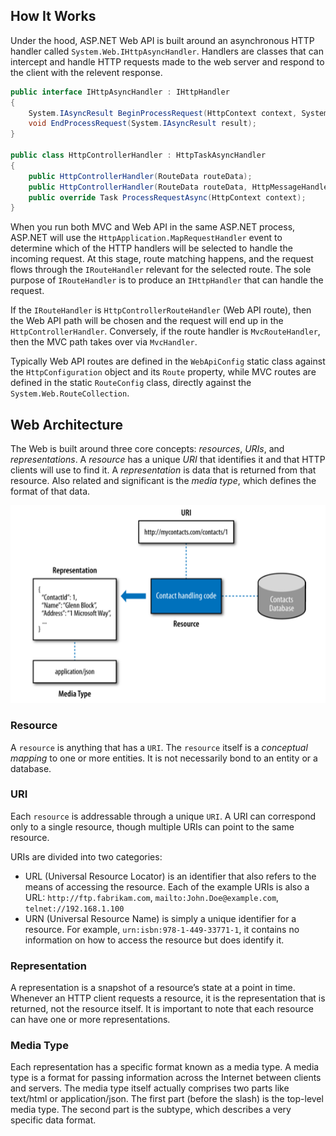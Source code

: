 ## How It Works

Under the hood, ASP.NET Web API is built around an asynchronous HTTP handler called `System.Web.IHttpAsyncHandler`. Handlers are classes that can intercept and handle HTTP requests made to the web server and respond to the client with the relevent response. 

```csharp
public interface IHttpAsyncHandler : IHttpHandler 
{ 
	System.IAsyncResult BeginProcessRequest(HttpContext context, System.AsyncCallback cb, object extraData); 
	void EndProcessRequest(System.IAsyncResult result); 
}

public class HttpControllerHandler : HttpTaskAsyncHandler 
{ 
	public HttpControllerHandler(RouteData routeData); 
	public HttpControllerHandler(RouteData routeData, HttpMessageHandler handler);
	public override Task ProcessRequestAsync(HttpContext context);
}
``` 

When you run both MVC and Web API in the same ASP.NET process, ASP.NET will use the `HttpApplication.MapRequestHandler` event to determine which of the HTTP handlers will be selected to handle the incoming request. At this stage, route matching happens, and the request flows through the `IRouteHandler` relevant for the selected route. The sole purpose of `IRouteHandler` is to produce an `IHttpHandler` that can handle the request.

If the `IRouteHandler` is `HttpControllerRouteHandler` (Web API route), then the Web API path will be chosen and the request will end up in the `HttpControllerHandler`. Conversely, if the route handler is `MvcRouteHandler`, then the MVC path takes over via `MvcHandler`.

Typically Web API routes are defined in the `WebApiConfig` static class against the `HttpConfiguration` object and its `Route` property, while MVC routes are defined in the static `RouteConfig` class, directly against the `System.Web.RouteCollection`.

## Web Architecture

The Web is built around three core concepts: *resources*, *URIs*, and *representations*. A *resource* has a unique *URI* that identifies it and that HTTP clients will use to find it. A *representation* is data that is returned from that resource. Also related and significant is the *media type*, which defines the format of that data.

![](../attachments/web_core_concepts.png)

### Resource
A `resource` is anything that has a `URI`. The `resource` itself is a *conceptual mapping* to one or more entities. It is not necessarily bond to an entity or a database.

### URI
Each `resource` is addressable through a unique `URI`. A URI can correspond only to a single resource, though multiple URIs can point to the same resource.

URIs are divided into two categories:
- URL (Universal Resource Locator) is an identifier that also refers to the means of accessing the resource. Each of the example URIs is also a URL: `http://ftp.fabrikam.com`, `mailto:John.Doe@example.com`, `telnet://192.168.1.100`
- URN (Universal Resource Name) is simply a unique identifier for a resource. For example, `urn:isbn:978-1-449-33771-1`, it contains no information on how to access the resource but does identify it.

### Representation
A representation is a snapshot of a resource’s state at a point in time. Whenever an HTTP client requests a resource, it is the representation that is returned, not the resource itself. It is important to note that each resource can have one or more representations.

### Media Type
Each representation has a specific format known as a media type. A media type is a format for passing information across the Internet between clients and servers. The media type itself actually comprises two parts like text/html or application/json. The first part (before the slash) is the top-level media type. The second part is the subtype, which describes a very specific data format.


